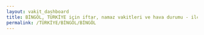 ```yaml
---
layout: vakit_dashboard
title: BİNGÖL, TÜRKİYE için iftar, namaz vakitleri ve hava durumu - ilçe/eyalet seç
permalink: /TÜRKİYE/BİNGÖL/BİNGÖL
---
```


<script type="text/javascript">
  var GLOBAL_COUNTRY = 'TÜRKİYE';
  var GLOBAL_CITY = 'BİNGÖL';
  var GLOBAL_STATE = 'BİNGÖL';
  var lat = 72;
  var lon = 21;
</script>
